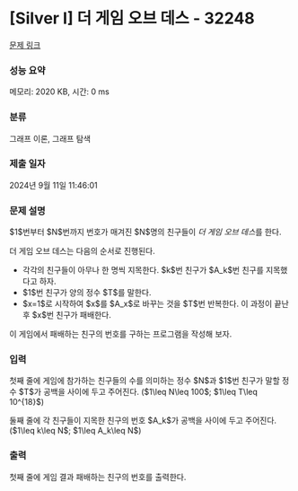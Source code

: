 # [Silver I] 더 게임 오브 데스 - 32248 

[문제 링크](https://www.acmicpc.net/problem/32248) 

### 성능 요약

메모리: 2020 KB, 시간: 0 ms

### 분류

그래프 이론, 그래프 탐색

### 제출 일자

2024년 9월 11일 11:46:01

### 문제 설명

<p>$1$번부터 $N$번까지 번호가 매겨진 $N$명의 친구들이 <em>더 게임 오브 데스</em>를 한다.</p>

<p>더 게임 오브 데스는 다음의 순서로 진행된다.</p>

<ul>
	<li>각각의 친구들이 아무나 한 명씩 지목한다. $k$번 친구가 $A_k$번 친구를 지목했다고 하자.</li>
	<li>$1$번 친구가 양의 정수 $T$를 말한다.</li>
	<li>$x=1$로 시작하여 $x$를 $A_x$로 바꾸는 것을 $T$번 반복한다. 이 과정이 끝난 후 $x$번 친구가 패배한다.</li>
</ul>

<p>이 게임에서 패배하는 친구의 번호를 구하는 프로그램을 작성해 보자.</p>

### 입력 

 <p>첫째 줄에 게임에 참가하는 친구들의 수를 의미하는 정수 $N$과 $1$번 친구가 말할 정수 $T$가 공백을 사이에 두고 주어진다. ($1\leq N\leq 100$; $1\leq T\leq 10^{18}$)</p>

<p>둘째 줄에 각 친구들이 지목한 친구의 번호 $A_k$가 공백을 사이에 두고 주어진다. ($1\leq k\leq N$; $1\leq A_k\leq N$)</p>

### 출력 

 <p>첫째 줄에 게임 결과 패배하는 친구의 번호를 출력한다.</p>

